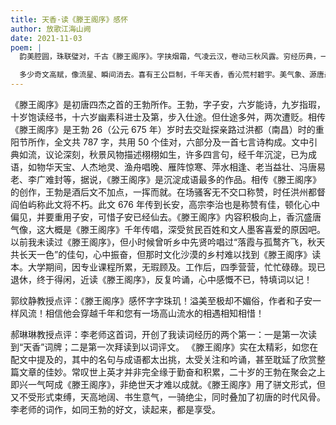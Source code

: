 ```yaml
---
title: 天香·读《滕王阁序》感怀
author: 放歌江海山阙
date: 2021-11-03
poem: |
  韵美腔圆，珠联璧对，千古《滕王阁序》。字挟烟霜，气凌云汉，卷动三秋风露。穷经历典，一幕幕，鸣鸾佩玉。惊遏行云流水，沉醉落霞孤鹜。

  多少奇文高赋，像流星、瞬间消去。喜有王公巨制，千年天香，香沁荒村碧宇。美气象、源唐最高处。梦约子安，随风醉舞。
---
```


《滕王阁序》是初唐四杰之首的王勃所作。王勃，字子安，六岁能诗，九岁指瑕，十岁饱读经书，十六岁幽素科进士及第，步入仕途。但仕途多舛，两次遭贬。相传《滕王阁序》是王勃 26（公元 675 年）岁时去交趾探亲路过洪都（南昌）时的重阳节所作，全文共 787 字，共用 50 个佳对，六部分及一首七言诗构成。文中引典如流，议论深刻，秋景风物描述栩栩如生，许多四言句，经千年沉淀，已为成语，如物华天宝、人杰地灵、渔舟唱晚、雁阵惊寒、萍水相逢、老当益壮、冯唐易老、李广难封等，据说，《滕王阁序》是沉淀成语最多的作品。相传《滕王阁序》的创作，王勃是酒后文不加点，一挥而就。在场骚客无不交口称赞，时任洪州都督阎伯屿称此文将不朽。此文 676 年传到长安，高宗李治也是称赞有佳，顿化心中偏见，并要重用子安，可惜子安已经仙去。《滕王阁序》内容积极向上，香沉盛唐气像，这大概是《滕王阁序》千年传唱，深受贫民百姓和文人墨客喜爱的原因吧。以前我未读过《滕王阁序》，但小时候曾听乡中先贤吟唱过“落霞与孤鹜齐飞，秋天共长天一色”的佳句，心中振奋，但那时文化沙漠的乡村难以找到《滕王阁序》读本。大学期间，因专业课程所累，无瑕顾及。工作后，四季营营，忙忙碌碌。现已退休，终于得闲，近读《滕王阁序》，反复吟诵，心中感慨不已，特填词以记！

郭纹静教授点评：《滕王阁序》感怀字字珠玑！溢美至极却不媚俗，作者和子安一样风流！相信他会穿越千年和您有一场高山流水的相遇相知相惜！

郝琳琳教授点评：李老师这首词，开创了我读词经历的两个第一：一是第一次读到“天香”词牌；二是第一次拜读到以词评文。
《滕王阁序》实在太精彩，如您在配文中提及的，其中的名句与成语都太出挑，太受关注和吟诵，甚至耽延了欣赏整篇文章的佳妙。常叹世上英才并非完全缘于勤奋和积累，二十岁的王勃在聚会之上即兴一气呵成《滕王阁序》，非绝世天才难以成就。《滕王阁序》用了骈文形式，但又不受形式束缚，天高地阔、书生意气，一骑绝尘，同时叠加了初唐的时代风骨。李老师的词作，如同王勃的好文，读起来，都是享受。

